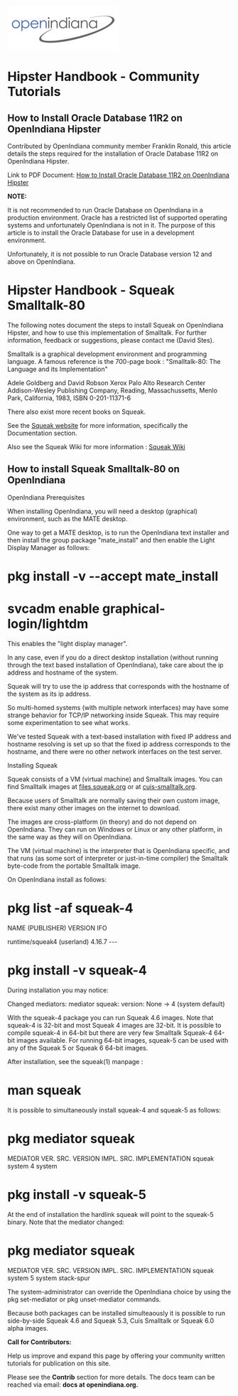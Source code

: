 <!--

The contents of this Documentation are subject to the Public Documentation License Version 1.01
 (the "License"); you may only use this Documentation if you comply with the terms of this License.
A copy of the License is available at http://illumos.org/license/PDL.


The Original Documentation is _________________.

The Initial Writer of the Original Documentation is ___________ Copyright (C)_________[Insert year(s)].
All Rights Reserved. (Initial Writer contact(s):________________[Insert hyperlink/alias]).

Contributor(s): ______________________________________.

Portions created by ______ are Copyright (C)_________[Insert year(s)].
All Rights Reserved. (Contributor contact(s):________________[Insert hyperlink/alias]).

-->

<img src = "../../Openindiana.png">

# Hipster Handbook - Community Tutorials


## How to Install Oracle Database 11R2 on OpenIndiana Hipster

Contributed by OpenIndiana community member Franklin Ronald, this article details the steps required for the installation of Oracle Database 11R2 on OpenIndiana Hipster.

Link to PDF Document: <a href= "../pdf/HowToInstallOracleDB.pdf" target="_blank">How to Install Oracle Database 11R2 on OpenIndiana Hipster</a>

<i class="fa fa-info-circle fa-lg" aria-hidden="true"></i> **NOTE:**
<div class="well">
<p>It is not recommended to run Oracle Database on OpenIndiana in a production environment. Oracle has a restricted list of supported operating systems and unfortunately OpenIndiana is not in it. The purpose of this article is to install the Oracle Database for use in a development environment.</p>
<p>Unfortunately, it is not possible to run Oracle Database version 12 and above on OpenIndiana.</p>
</div>

# Hipster Handbook - Squeak Smalltalk-80

The following notes document the steps to install Squeak on OpenIndiana Hipster, and how to use this implementation of Smalltalk.  For further information, feedback or suggestions, please contact me (David Stes).

Smalltalk is a graphical development environment and programming language.  A famous reference is the 700-page book : "Smalltalk-80: The Language and its Implementation"

Adele Goldberg and David Robson
Xerox Palo Alto Research Center
Addison-Wesley Publishing Company, Reading,
Massachussetts, Menlo Park, California, 1983, ISBN 0-201-11371-6

There also exist more recent books on Squeak.

See the <a href="http://www.squeak.org" target="_blank">Squeak website</a> for more information, specifically the Documentation section.

Also see the Squeak Wiki for more information : <a href= "http://wiki.squeak.org" target="_blank">Squeak Wiki</a>

## How to install Squeak Smalltalk-80 on OpenIndiana

<i class="fa fa-info-circle fa-lg" aria-hidden="true"></i>OpenIndiana Prerequisites
<div class="well">
<p>When installing OpenIndiana, you will need a desktop (graphical) environment, such as the MATE desktop.

One way to get a MATE desktop, is to run the OpenIndiana text installer and then install the group package "mate_install" and then enable the Light Display Manager as follows:

# pkg install -v --accept mate_install

# svcadm enable graphical-login/lightdm

This enables the "light display manager".

In any case, even if you do a direct desktop installation (without running through the text based installation of OpenIndiana), take care about the ip address and hostname of the system.

Squeak will try to use the ip address that corresponds with the hostname of the system as its ip address.

So multi-homed systems (with multiple network interfaces) may have some strange behavior for TCP/IP networking inside Squeak.  This may require some experimentation to see what works.

We've tested Squeak with a text-based installation with fixed IP address and hostname resolving is set up so that the fixed ip address corresponds to the hostname, and there were no other network interfaces on the test server.
</div>


<i class="fa fa-info-circle fa-lg" aria-hidden="true"></i>Installing Squeak
<div class="well">
</div>

Squeak consists of a VM (virtual machine) and Smalltalk images.  You can find Smalltalk images at <a href= "http://files.squeak.org" target="_blank">files.squeak.org</a> or at <a href="http://cuis-smalltalk.org" target="_blank">cuis-smalltalk.org</a>.

Because users of Smalltalk are normally saving their own custom image, there exist many other images on the internet to download.

The images are cross-platform (in theory) and do not depend on OpenIndiana.  They can run on Windows or Linux or any other platform, in the same way as they will on OpenIndiana.

The VM (virtual machine) is the interpreter that is OpenIndiana specific, and that runs (as some sort of interpreter or just-in-time compiler) the Smalltalk byte-code from the portable Smalltalk image.

On OpenIndiana install as follows:

# pkg list -af squeak-4
NAME (PUBLISHER)                                  VERSION                    IFO

runtime/squeak4 (userland)                        4.16.7                     ---

# pkg install -v squeak-4

During installation you may notice:

Changed mediators:
  mediator squeak:
           version: None -> 4 (system default)

With the squeak-4 package you can run Squeak 4.6 images.  Note that squeak-4 is 32-bit and most Squeak 4 images are 32-bit.   It is possible to compile squeak-4 in 64-bit but there are very few Smalltalk Squeak-4 64-bit images available.   For running 64-bit images, squeak-5 can be used with any of the Squeak 5 or Squeak 6 64-bit images.

After installation, see the squeak(1) manpage :

# man squeak

It is possible to simultaneously install squeak-4 and squeak-5 as follows:

# pkg mediator squeak
MEDIATOR            VER. SRC. VERSION IMPL. SRC. IMPLEMENTATION
squeak              system    4       system

# pkg install -v squeak-5

At the end of installation the hardlink squeak will point to the squeak-5 binary.  Note that the mediator changed:

# pkg mediator squeak
MEDIATOR            VER. SRC. VERSION IMPL. SRC. IMPLEMENTATION
squeak              system    5       system     stack-spur

The system-administrator can override the OpenIndiana choice by using the pkg set-mediator or pkg unset-mediator commands.

Because both packages can be installed simulteaously it is possible to run side-by-side Squeak 4.6 and Squeak 5.3, Cuis Smalltalk or Squeak 6.0 alpha images.




<i class="fa fa-info-circle fa-lg" aria-hidden="true"></i> **Call for Contributors:**
<div class="well">
<p>Help us improve and expand this page by offering your community written tutorials for publication on this site.</p>
<p>Please see the <b>Contrib</b> section for more details. The docs team can be reached via email: <b>docs at openindiana.org.</b></p>
</div>
